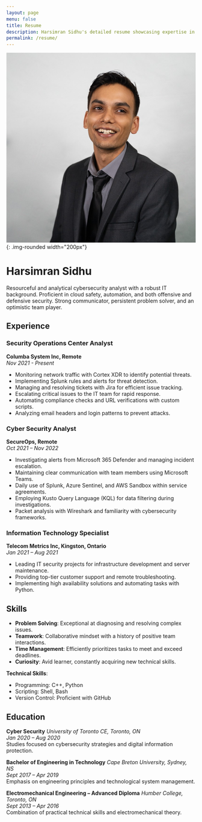 ```yaml
---
layout: page
menu: false
title: Resume
description: Harsimran Sidhu's detailed resume showcasing expertise in cybersecurity, IT infrastructure, and development.
permalink: /resume/
---
```


![Harsimran Sidhu](/assets/img/uploads/pro.png){: .img-rounded width="200px"}
# Harsimran Sidhu

Resourceful and analytical cybersecurity analyst with a robust IT background. Proficient in cloud safety, automation, and both offensive and defensive security. Strong communicator, persistent problem solver, and an optimistic team player.

## Experience

### Security Operations Center Analyst
**Columba System Inc, Remote**  
_Nov 2021 - Present_

- Monitoring network traffic with Cortex XDR to identify potential threats.
- Implementing Splunk rules and alerts for threat detection.
- Managing and resolving tickets with Jira for efficient issue tracking.
- Escalating critical issues to the IT team for rapid response.
- Automating compliance checks and URL verifications with custom scripts.
- Analyzing email headers and login patterns to prevent attacks.

### Cyber Security Analyst
**SecureOps, Remote**  
_Oct 2021 – Nov 2022_

- Investigating alerts from Microsoft 365 Defender and managing incident escalation.
- Maintaining clear communication with team members using Microsoft Teams.
- Daily use of Splunk, Azure Sentinel, and AWS Sandbox within service agreements.
- Employing Kusto Query Language (KQL) for data filtering during investigations.
- Packet analysis with Wireshark and familiarity with cybersecurity frameworks.

### Information Technology Specialist
**Telecom Metrics Inc, Kingston, Ontario**  
_Jan 2021 – Aug 2021_

- Leading IT security projects for infrastructure development and server maintenance.
- Providing top-tier customer support and remote troubleshooting.
- Implementing high availability solutions and automating tasks with Python.

## Skills

- **Problem Solving**: Exceptional at diagnosing and resolving complex issues.
- **Teamwork**: Collaborative mindset with a history of positive team interactions.
- **Time Management**: Efficiently prioritizes tasks to meet and exceed deadlines.
- **Curiosity**: Avid learner, constantly acquiring new technical skills.

**Technical Skills**:
- Programming: C++, Python
- Scripting: Shell, Bash
- Version Control: Proficient with GitHub

## Education

**Cyber Security**
*University of Toronto CE, Toronto, ON*  
_Jan 2020 – Aug 2020_  
Studies focused on cybersecurity strategies and digital information protection.

**Bachelor of Engineering in Technology**
*Cape Breton University, Sydney, NS*  
_Sept 2017 – Apr 2019_  
Emphasis on engineering principles and technological system management.

**Electromechanical Engineering – Advanced Diploma**
*Humber College, Toronto, ON*  
_Sept 2013 – Apr 2016_  
Combination of practical technical skills and electromechanical theory.

